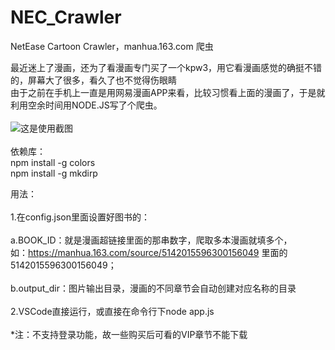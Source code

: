 # NEC_Crawler
NetEase Cartoon Crawler，manhua.163.com 爬虫

最近迷上了漫画，还为了看漫画专门买了一个kpw3，用它看漫画感觉的确挺不错的，屏幕大了很多，看久了也不觉得伤眼睛<br>
由于之前在手机上一直是用网易漫画APP来看，比较习惯看上面的漫画了，于是就利用空余时间用NODE.JS写了个爬虫。
<br><br>
![这是使用截图](https://github.com/tzwsoho/NEC_Crawler/raw/master/TIM%E6%88%AA%E5%9B%BE20180426153501.png)
<br><br>
依赖库：<br>
npm install -g colors<br>
npm install -g mkdirp

用法：<br><br>
1.在config.json里面设置好图书的：<br><br>
  a.BOOK_ID：就是漫画超链接里面的那串数字，爬取多本漫画就填多个，<br>
    如：https://manhua.163.com/source/5142015596300156049 里面的 5142015596300156049；<br><br>
  b.output_dir：图片输出目录，漫画的不同章节会自动创建对应名称的目录<br><br>
2.VSCode直接运行，或直接在命令行下node app.js<br><br>
*注：不支持登录功能，故一些购买后可看的VIP章节不能下载
